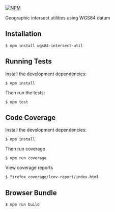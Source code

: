 [![NPM](https://nodei.co/npm/wgs84-intersect-util.png?downloads=true&stars=true)](https://nodei.co/npm/wgs84-intersect-util/)

Geographic intersect utilities using WGS84 datum

Installation
-------------
    $ npm install wgs84-intersect-util

Running Tests
--------------
Install the development dependencies:

    $ npm install

Then run the tests:

    $ npm test

Code Coverage
--------------
Install the development dependencies:

    $ npm install

Then run coverage

    $ npm run coverage

View coverage reports

    $ firefox coverage/lcov-report/index.html

Browser Bundle
---------------
    $ npm run build